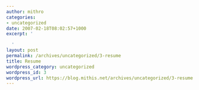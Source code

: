 ```yaml
---
author: mithro
categories:
- uncategorized
date: 2007-02-18T08:02:57+1000
excerpt: '

  '
layout: post
permalink: /archives/uncategorized/3-resume
title: Resume
wordpress_category: uncategorized
wordpress_id: 3
wordpress_url: https://blog.mithis.net/archives/uncategorized/3-resume
---
```


<div >
</div>